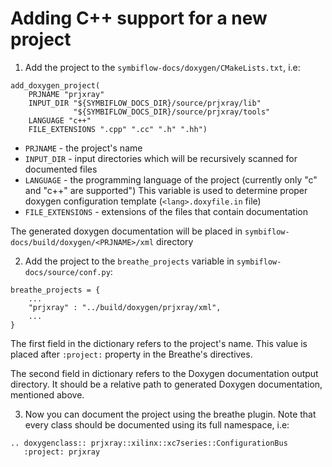 # Adding C++ support for a new project

1. Add the project to the `symbiflow-docs/doxygen/CMakeLists.txt`, i.e:

```
add_doxygen_project(
    PRJNAME "prjxray"
    INPUT_DIR "${SYMBIFLOW_DOCS_DIR}/source/prjxray/lib"
              "${SYMBIFLOW_DOCS_DIR}/source/prjxray/tools"
    LANGUAGE "c++"
    FILE_EXTENSIONS ".cpp" ".cc" ".h" ".hh")
```

- `PRJNAME` - the project's name
- `INPUT_DIR` - input directories which will be recursively scanned for
    documented files
- `LANGUAGE` - the programming language of the project (currently only "c" and "c++" are supported")
  This variable is used to determine proper doxygen configuration template (`<lang>.doxyfile.in` file)
- `FILE_EXTENSIONS` - extensions of the files that contain documentation

The generated doxygen documentation will be placed in
`symbiflow-docs/build/doxygen/<PRJNAME>/xml` directory

2. Add the project to the `breathe_projects` variable in `symbiflow-docs/source/conf.py`:

```
breathe_projects = {
    ...
    "prjxray" : "../build/doxygen/prjxray/xml",
    ...
}
```

The first field in the dictionary refers to the project's name.
This value is placed after `:project:` property in the Breathe's directives.

The second field in dictionary refers to the Doxygen documentation output directory.
It should be a relative path to generated Doxygen documentation, mentioned above.

3. Now you can document the project using the breathe plugin.
Note that every class should be documented using its full namespace, i.e:

```
.. doxygenclass:: prjxray::xilinx::xc7series::ConfigurationBus
   :project: prjxray
```


